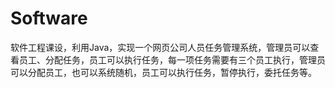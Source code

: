 # Software
软件工程课设，利用Java，实现一个网页公司人员任务管理系统，管理员可以查看员工、分配任务，员工可以执行任务，每一项任务需要有三个员工执行，管理员可以分配员工，也可以系统随机，员工可以执行任务，暂停执行，委托任务等。
